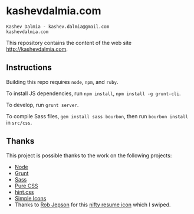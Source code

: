 # kashevdalmia.com

    Kashev Dalmia - kashev.dalmia@gmail.com
    kashevdalmia.com

This repository contains the content of the web site http://kashevdalmia.com.

## Instructions
Building this repo requires `node`, `npm`, and `ruby`.

To install JS dependencies, run `npm install`, `npm install -g grunt-cli`.

To develop, run `grunt server`.

To compile Sass files, `gem install sass bourbon`, then run `bourbon install` in `src/css`.

## Thanks
This project is possible thanks to the work on the following projects:

- [Node](http://nodejs.org/)
- [Grunt](http://gruntjs.com/)
- [Sass](http://sass-lang.com/)
- [Pure CSS](http://purecss.io/)
- [hint.css](http://kushagragour.in/lab/hint/)
- [Simple Icons](http://simpleicons.org/)
- Thanks to [Rob Jepson](http://robjepson.wordpress.com/) for this [nifty resume icon](http://robjepson.wordpress.com/2013/04/16/resume-icon/) which I swiped.
